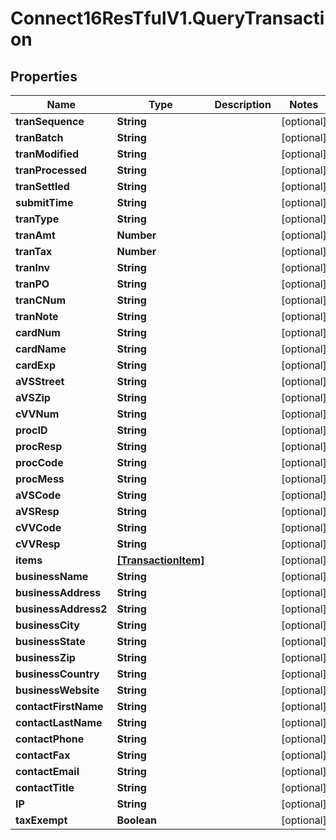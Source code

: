 # Connect16ResTfulV1.QueryTransaction

## Properties
Name | Type | Description | Notes
------------ | ------------- | ------------- | -------------
**tranSequence** | **String** |  | [optional] 
**tranBatch** | **String** |  | [optional] 
**tranModified** | **String** |  | [optional] 
**tranProcessed** | **String** |  | [optional] 
**tranSettled** | **String** |  | [optional] 
**submitTime** | **String** |  | [optional] 
**tranType** | **String** |  | [optional] 
**tranAmt** | **Number** |  | [optional] 
**tranTax** | **Number** |  | [optional] 
**tranInv** | **String** |  | [optional] 
**tranPO** | **String** |  | [optional] 
**tranCNum** | **String** |  | [optional] 
**tranNote** | **String** |  | [optional] 
**cardNum** | **String** |  | [optional] 
**cardName** | **String** |  | [optional] 
**cardExp** | **String** |  | [optional] 
**aVSStreet** | **String** |  | [optional] 
**aVSZip** | **String** |  | [optional] 
**cVVNum** | **String** |  | [optional] 
**procID** | **String** |  | [optional] 
**procResp** | **String** |  | [optional] 
**procCode** | **String** |  | [optional] 
**procMess** | **String** |  | [optional] 
**aVSCode** | **String** |  | [optional] 
**aVSResp** | **String** |  | [optional] 
**cVVCode** | **String** |  | [optional] 
**cVVResp** | **String** |  | [optional] 
**items** | [**[TransactionItem]**](TransactionItem.md) |  | [optional] 
**businessName** | **String** |  | [optional] 
**businessAddress** | **String** |  | [optional] 
**businessAddress2** | **String** |  | [optional] 
**businessCity** | **String** |  | [optional] 
**businessState** | **String** |  | [optional] 
**businessZip** | **String** |  | [optional] 
**businessCountry** | **String** |  | [optional] 
**businessWebsite** | **String** |  | [optional] 
**contactFirstName** | **String** |  | [optional] 
**contactLastName** | **String** |  | [optional] 
**contactPhone** | **String** |  | [optional] 
**contactFax** | **String** |  | [optional] 
**contactEmail** | **String** |  | [optional] 
**contactTitle** | **String** |  | [optional] 
**IP** | **String** |  | [optional] 
**taxExempt** | **Boolean** |  | [optional] 
